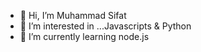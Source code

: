- 👋 Hi, I’m Muhammad Sifat
- 👀 I’m interested in ...Javascripts & Python
- 🌱 I’m currently learning node.js
<!---
sifat813/sifat813 is a ✨ special ✨ repository because its `README.md` (this file) appears on your GitHub profile.
You can click the Preview link to take a look at your changes.
--->
